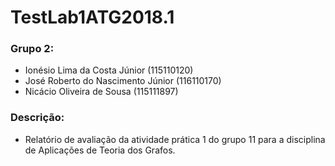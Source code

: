# TestLab1ATG2018.1

### Grupo 2:
* Ionésio Lima da Costa Júnior (115110120)
* José Roberto do Nascimento Júnior (116110170)
* Nicácio Oliveira de Sousa (115111897)

### Descrição:
* Relatório de avaliação da atividade prática 1 do grupo 11 para a disciplina de Aplicações de Teoria dos Grafos.

